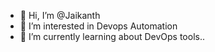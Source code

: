 - 👋 Hi, I’m @Jaikanth
- 👀 I’m interested in Devops Automation
- 🌱 I’m currently learning about DevOps tools..

<!---
JaikanthA2/JaikanthA2 is a ✨ special ✨ repository because its `README.md` (this file) appears on your GitHub profile.
You can click the Preview link to take a look at your changes.
--->
